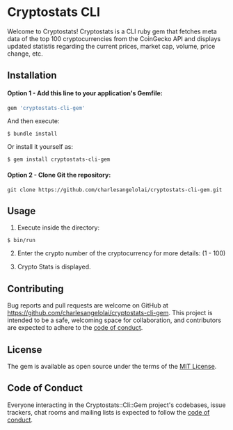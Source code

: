 # Cryptostats CLI

Welcome to Cryptostats!
Cryptostats is a CLI ruby gem that fetches meta data of the top 100 cryptocurrencies from the CoinGecko API and displays updated statistis regarding the current prices, market cap, volume, price change, etc.

## Installation

#### Option 1 - Add this line to your application's Gemfile:

```ruby
gem 'cryptostats-cli-gem'
```

And then execute:
```
$ bundle install
```
Or install it yourself as:
```
$ gem install cryptostats-cli-gem
```

#### Option 2 - Clone Git the repository:

```
git clone https://github.com/charlesangelolai/cryptostats-cli-gem.git
```

## Usage

1. Execute inside the directory:

```
$ bin/run
```

2. Enter the crypto number of the cryptocurrency for more details: (1 - 100)

3. Crypto Stats is displayed.

## Contributing

Bug reports and pull requests are welcome on GitHub at https://github.com/charlesangelolai/cryptostats-cli-gem. This project is intended to be a safe, welcoming space for collaboration, and contributors are expected to adhere to the [code of conduct](https://github.com/[USERNAME]/cryptostats-cli-gem/blob/master/CODE_OF_CONDUCT.md).

## License

The gem is available as open source under the terms of the [MIT License](https://opensource.org/licenses/MIT).

## Code of Conduct

Everyone interacting in the Cryptostats::Cli::Gem project's codebases, issue trackers, chat rooms and mailing lists is expected to follow the [code of conduct](https://github.com/[USERNAME]/cryptostats-cli-gem/blob/master/CODE_OF_CONDUCT.md).
